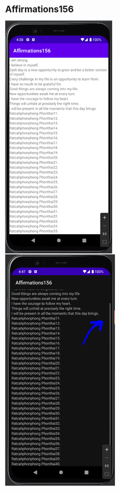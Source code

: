# Affirmations156
![alt text](https://github.com/63410156/Affirmations156/blob/master/img2/affirmations1.PNG)  ![alt text](https://github.com/63410156/Affirmations156/blob/master/img2/affirmations2.PNG)  

